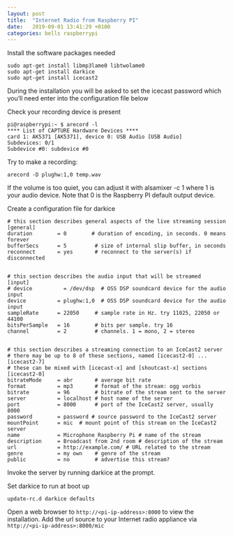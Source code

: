 ```yaml
---
layout: post
title:  "Internet Radio from Raspberry PI"
date:   2019-09-01 13:41:29 +0100
categories: bells raspberrypi
---
```

Install the software packages needed

    sudo apt-get install libmp3lame0 libtwolame0
    sudo apt-get install darkice
    sudo apt-get install icecast2

During the installation you will be asked to set the icecast password which you’ll need enter into the configuration file below

Check your recording device is present

    pi@raspberrypi:~ $ arecord -l
    **** List of CAPTURE Hardware Devices ****
    card 1: AK5371 [AK5371], device 0: USB Audio [USB Audio]
    Subdevices: 0/1
    Subdevice #0: subdevice #0

Try to make a recording:

    arecord -D plughw:1,0 temp.wav

If the volume is too quiet, you can adjust it with alsamixer -c 1 where 1 is your audio device. Note that 0 is the Raspberry PI default output device.

Create a configuration file for darkice

    # this section describes general aspects of the live streaming session
    [general]
    duration        = 0        # duration of encoding, in seconds. 0 means forever
    bufferSecs      = 5         # size of internal slip buffer, in seconds
    reconnect       = yes       # reconnect to the server(s) if disconnected
    

    # this section describes the audio input that will be streamed
    [input]
    # device          = /dev/dsp  # OSS DSP soundcard device for the audio input
    device          = plughw:1,0  # OSS DSP soundcard device for the audio input
    sampleRate      = 22050     # sample rate in Hz. try 11025, 22050 or 44100
    bitsPerSample   = 16        # bits per sample. try 16
    channel         = 2         # channels. 1 = mono, 2 = stereo
    

    # this section describes a streaming connection to an IceCast2 server
    # there may be up to 8 of these sections, named [icecast2-0] ... [icecast2-7]
    # these can be mixed with [icecast-x] and [shoutcast-x] sections
    [icecast2-0]
    bitrateMode     = abr       # average bit rate
    format          = mp3       # format of the stream: ogg vorbis
    bitrate         = 96        # bitrate of the stream sent to the server
    server          = localhost # host name of the server
    port            = 8000      # port of the IceCast2 server, usually 8000
    password        = password # source password to the IceCast2 server
    mountPoint      = mic  # mount point of this stream on the IceCast2 server
    name            = Microphone Raspberry Pi # name of the stream
    description     = Broadcast from 2nd room # description of the stream
    url             = http://example.com/ # URL related to the stream
    genre           = my own    # genre of the stream
    public          = no        # advertise this stream?

Invoke the server by running darkice at the prompt.

Set darkice to run at boot up

    update-rc.d darkice defaults

Open a web browser to `http://<pi-ip-address>:8000` to view the installation. Add the url source to your Internet radio appliance via `http://<pi-ip-address>:8000/mic`

